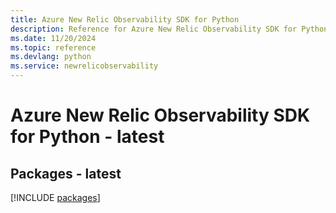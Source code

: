 ```yaml
---
title: Azure New Relic Observability SDK for Python
description: Reference for Azure New Relic Observability SDK for Python
ms.date: 11/20/2024
ms.topic: reference
ms.devlang: python
ms.service: newrelicobservability
---
```

# Azure New Relic Observability SDK for Python - latest
## Packages - latest
[!INCLUDE [packages](new-relic-observability-index.md)]